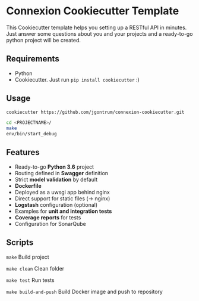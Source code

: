 # Connexion Cookiecutter Template

This Cookiecutter template helps you setting up a RESTful API in minutes. Just answer some questions about you and your projects and a ready-to-go python project will be created.

## Requirements

- Python
- Cookiecutter. Just run ```pip install cookiecutter``` :)

## Usage

```bash
cookiecutter https://github.com/jgontrum/connexion-cookiecutter.git

cd <PROJECTNAME>/
make
env/bin/start_debug
```

## Features

- Ready-to-go **Python 3.6** project
- Routing defined in **Swagger** definition
- Strict **model validation** by default
- **Dockerfile**
- Deployed as a uwsgi app behind nginx
- Direct support for static files (-> nginx)
- **Logstash** configuration (optional)
- Examples for **unit and integration tests**
- **Coverage reports** for tests
- Configuration for SonarQube


## Scripts
```make``` Build project

```make clean``` Clean folder

```make test``` Run tests

```make build-and-push``` Build Docker image and push to repository
